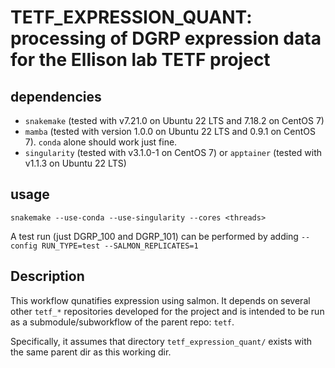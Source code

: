 # TETF_EXPRESSION_QUANT: processing of DGRP expression data for the Ellison lab TETF project

## dependencies

- `snakemake` (tested with v7.21.0 on Ubuntu 22 LTS and 7.18.2 on CentOS 7)
- `mamba` (tested with version 1.0.0 on Ubuntu 22 LTS and 0.9.1 on CentOS 7). `conda` alone should work just fine.
- `singularity` (tested with v3.1.0-1 on CentOS 7) or `apptainer` (tested with v1.1.3 on Ubuntu 22 LTS)

## usage

```
snakemake --use-conda --use-singularity --cores <threads>
```

A test run (just DGRP_100 and DGRP_101) can be performed by adding `--config RUN_TYPE=test --SALMON_REPLICATES=1`

## Description

This workflow qunatifies expression using salmon. It depends on several other `tetf_*` repositories developed
for the project and is intended to be run as a submodule/subworkflow of the parent repo: `tetf`.

Specifically, it assumes that directory `tetf_expression_quant/` exists with the same parent dir as this working dir.
